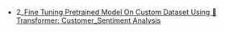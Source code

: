 * 2_[Fine Tuning Pretrained Model On Custom Dataset Using 🤗 Transformer: Customer_Sentiment Analysis ](https://github.com/krishnaik06/Huggingfacetransformer/blob/main/Custom_Sentiment_Analysis.ipynb)
